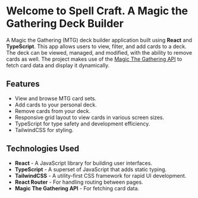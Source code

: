 # Welcome to Spell Craft. A Magic the Gathering Deck Builder

A Magic the Gathering (MTG) deck builder application built using **React** and **TypeScript**. This app allows users to view, filter, and add cards to a deck. The deck can be viewed, managed, and modified, with the ability to remove cards as well. The project makes use of the [Magic The Gathering API](https://magicthegathering.io/) to fetch card data and display it dynamically.

## Features

- View and browse MTG card sets.
- Add cards to your personal deck.
- Remove cards from your deck.
- Responsive grid layout to view cards in various screen sizes.
- TypeScript for type safety and development efficiency.
- TailwindCSS for styling.

## Technologies Used

- **React** - A JavaScript library for building user interfaces.
- **TypeScript** - A superset of JavaScript that adds static typing.
- **TailwindCSS** - A utility-first CSS framework for rapid UI development.
- **React Router** - For handling routing between pages.
- **Magic The Gathering API** - For fetching card data.
